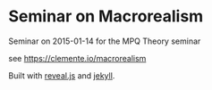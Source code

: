 # Seminar on Macrorealism

Seminar on 2015-01-14 for the MPQ Theory seminar

see https://clemente.io/macrorealism

Built with [reveal.js](http://lab.hakim.se/reveal-js/) and [jekyll](http://jekyllrb.com/).
